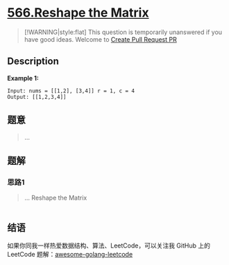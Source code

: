 # [566.Reshape the Matrix][title]

> [!WARNING|style:flat]
> This question is temporarily unanswered if you have good ideas. Welcome to [Create Pull Request PR](https://github.com/kylesliu/awesome-golang-leetcode)

## Description

**Example 1:**

```
Input: nums = [[1,2], [3,4]] r = 1, c = 4
Output: [[1,2,3,4]]
```

## 题意
> ...

## 题解

### 思路1
> ...
Reshape the Matrix
```go
```


## 结语

如果你同我一样热爱数据结构、算法、LeetCode，可以关注我 GitHub 上的 LeetCode 题解：[awesome-golang-leetcode][me]

[title]: https://leetcode.com/problems/reshape-the-matrix/
[me]: https://github.com/kylesliu/awesome-golang-leetcode

